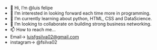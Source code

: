 - 👋 Hi, I’m @luis felipe
- 👀 I’m interested in looking forward each time more in programming.
- 🌱 I’m currently learning about python, HTML, CSS and DataScience.
- 💞️ I’m looking to collaborate on building strong business networking.
- 📫 How to reach me...
- Email-> luisfgsilva02@gmail.com
- instagram-> @fsilva02

<!---
luisfelipegs02/luisfelipegs02 is a ✨ special ✨ repository because its `README.md` (this file) appears on your GitHub profile.
You can click the Preview link to take a look at your changes.
---!>
